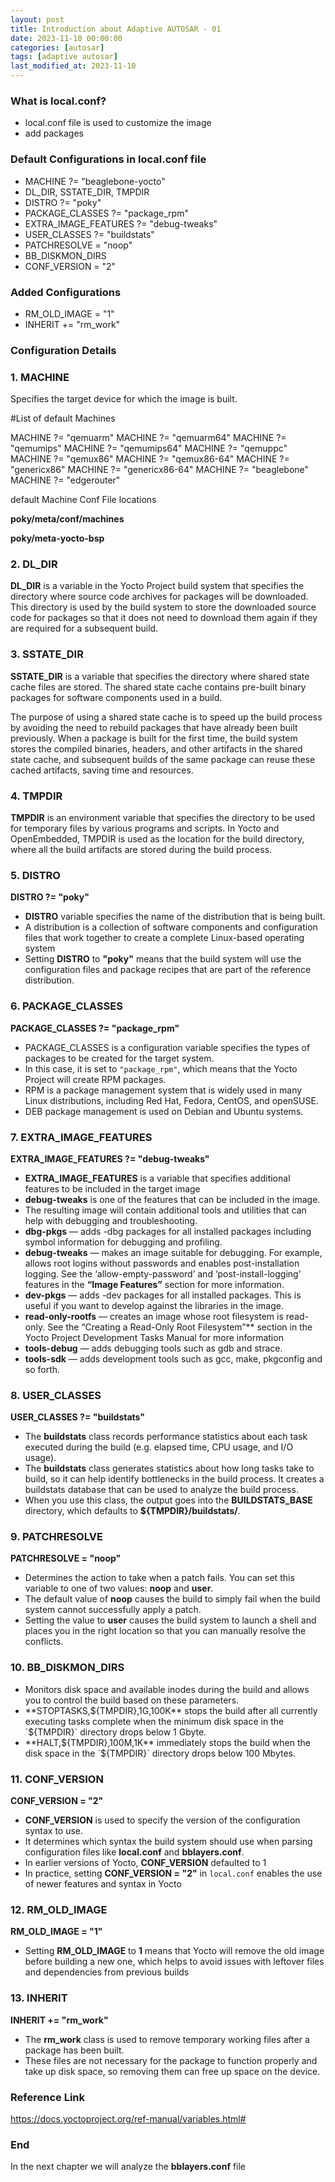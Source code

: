 ```yaml
---
layout: post
title: Introduction about Adaptive AUTOSAR - 01
date: 2023-11-10 00:00:00
categories: [autosar]
tags: [adaptive autosar]
last_modified_at: 2023-11-10
---
```


### What is local.conf?

* local.conf file is used to customize the image
* add packages

### Default Configurations in local.conf file

* MACHINE ?= "beaglebone-yocto"
* DL_DIR, SSTATE_DIR, TMPDIR
* DISTRO ?= "poky"
* PACKAGE_CLASSES ?= "package_rpm"
* EXTRA_IMAGE_FEATURES ?= "debug-tweaks"
* USER_CLASSES ?= "buildstats"
* PATCHRESOLVE = "noop"
* BB_DISKMON_DIRS
* CONF_VERSION = "2"

### Added Configurations

* RM_OLD_IMAGE = "1"
* INHERIT += "rm_work"

### Configuration Details

### 1. MACHINE

Specifies the target device for which the image is built.

#List of default Machines

MACHINE ?= "qemuarm"
MACHINE ?= "qemuarm64"
MACHINE ?= "qemumips"
MACHINE ?= "qemumips64"
MACHINE ?= "qemuppc"
MACHINE ?= "qemux86"
MACHINE ?= "qemux86-64"
MACHINE ?= "genericx86"
MACHINE ?= "genericx86-64"
MACHINE ?= "beaglebone"
MACHINE ?= "edgerouter"

default  Machine Conf File locations

**poky/meta/conf/machines**

**poky/meta-yocto-bsp**

### 2. DL_DIR

**DL_DIR** is a variable in the Yocto Project build system that specifies the directory where source code archives for packages will be downloaded. This directory is used by the build system to store the downloaded source code for packages so that it does not need to download them again if they are required for a subsequent build. 

### 3. SSTATE_DIR

**SSTATE_DIR** is a variable that specifies the directory where shared state cache files are stored. The shared state cache contains pre-built binary packages for software components used in a build.

The purpose of using a shared state cache is to speed up the build process by avoiding the need to rebuild packages that have already been built previously. When a package is built for the first time, the build system stores the compiled binaries, headers, and other artifacts in the shared state cache, and subsequent builds of the same package can reuse these cached artifacts, saving time and resources.

### 4. TMPDIR

**TMPDIR** is an environment variable that specifies the directory to be used for temporary files by various programs and scripts. In Yocto and OpenEmbedded, TMPDIR is used as the location for the build directory, where all the build artifacts are stored during the build process.

### 5. DISTRO

**DISTRO ?= "poky"**

*  **DISTRO** variable specifies the name of the distribution that is being built.
* A distribution is a collection of software components and configuration files that work together to create a complete Linux-based operating system
* Setting **DISTRO** to **"poky"** means that the build system will use the configuration files and package recipes that are part of the reference distribution.

### 6. PACKAGE_CLASSES

**PACKAGE_CLASSES ?= "package_rpm"**

* PACKAGE_CLASSES is a configuration variable specifies the types of packages to be created for the target system. 
* In this case, it is set to `"package_rpm"`, which means that the Yocto Project will create RPM packages.
* RPM  is a package management system that is widely used in many Linux distributions, including Red Hat, Fedora, CentOS, and openSUSE. 
* DEB package management is used on Debian and Ubuntu systems.

### 7. EXTRA_IMAGE_FEATURES 

**EXTRA_IMAGE_FEATURES ?= "debug-tweaks"**

* **EXTRA_IMAGE_FEATURES** is a variable that specifies additional features to be included in the target image
* **debug-tweaks** is one of the features that can be included in the image.
* The resulting image will contain additional tools and utilities that can help with debugging and troubleshooting.
* **dbg-pkgs** — adds -dbg packages for all installed packages including symbol information for debugging and profiling.
* **debug-tweaks** — makes an image suitable for debugging. For example, allows root logins without passwords and enables post-installation logging. See the ‘allow-empty-password’ and ‘post-install-logging’ features in the **“Image Features”** section for more information.
* **dev-pkgs** — adds -dev packages for all installed packages. This is useful if you want to develop against the libraries in the image.
* **read-only-rootfs** — creates an image whose root filesystem is read-only. See the “Creating a Read-Only Root Filesystem”** section in the Yocto Project Development Tasks Manual for more information
* **tools-debug** — adds debugging tools such as gdb and strace.
* **tools-sdk** — adds development tools such as gcc, make, pkgconfig and so forth.

### 8. USER_CLASSES 

**USER_CLASSES ?= "buildstats"**

* The **buildstats** class records performance statistics about each task executed during the build (e.g. elapsed time, CPU usage, and I/O usage).
* The **buildstats** class generates statistics about how long tasks take to build, so it can help identify bottlenecks in the build process. It creates a buildstats database that can be used to analyze the build process.
* When you use this class, the output goes into the **BUILDSTATS_BASE** directory, which defaults to **${TMPDIR}/buildstats/**.

### 9. PATCHRESOLVE

**PATCHRESOLVE = "noop"**

* Determines the action to take when a patch fails. You can set this variable to one of two values: **noop** and **user**.
* The default value of **noop** causes the build to simply fail when the build system cannot successfully apply a patch.
* Setting the value to **user** causes the build system to launch a shell and places you in the right location so that you can manually resolve the conflicts.

### 10. BB_DISKMON_DIRS

* Monitors disk space and available inodes during the build and allows you to control the build based on these parameters.
* **STOPTASKS,${TMPDIR},1G,100K** stops the build after all currently executing tasks complete when the minimum disk space in the `${TMPDIR}` directory drops below 1 Gbyte.
* **HALT,${TMPDIR},100M,1K** immediately stops the build when the disk space in the `${TMPDIR}` directory drops below 100 Mbytes.

### 11. CONF_VERSION

**CONF_VERSION = "2"**

* **CONF_VERSION** is used to specify the version of the configuration syntax to use. 
* It determines which syntax the build system should use when parsing configuration files like **local.conf** and **bblayers.conf**.
* In earlier versions of Yocto, **CONF_VERSION** defaulted to 1
* In practice, setting **CONF_VERSION = "2"** in `local.conf` enables the use of newer features and syntax in Yocto

### 12. RM_OLD_IMAGE

**RM_OLD_IMAGE = "1"**

* Setting **RM_OLD_IMAGE** to **1** means that Yocto will remove the old image before building a new one, which helps to avoid issues with leftover files and dependencies from previous builds

### 13. INHERIT 

**INHERIT += "rm_work"** 

* The **rm_work** class is used to remove temporary working files after a package has been built. 
* These files are not necessary for the package to function properly and take up disk space, so removing them can free up space on the device.

### Reference Link

https://docs.yoctoproject.org/ref-manual/variables.html#

### End

In the next chapter we will analyze the **bblayers.conf** file

